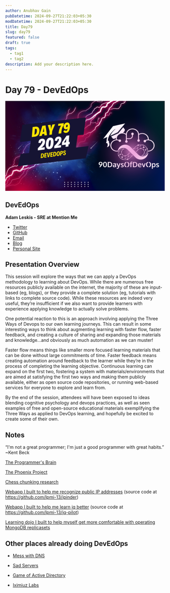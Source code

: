 ```yaml
---
author: Anubhav Gain
pubDatetime: 2024-09-27T21:22:03+05:30
modDatetime: 2024-09-27T21:22:03+05:30
title: Day79
slug: day79
featured: false
draft: true
tags:
  - tag1
  - tag2
description: Add your description here.
---
```


# Day 79 - DevEdOps

[![Watch the video](thumbnails/day79.png)](https://www.youtube.com/watch?v=5-Pa2odaGeg)

## DevEdOps

**Adam Leskis - SRE at Mention Me**

- [Twitter](https://twitter.com/baronvonleskis)
- [GitHub](https://github.com/lpmi-13)
- [Email](leskis@gmail.com)
- [Blog](https://micromaterialsblog.wordpress.com)
- [Personal Site](https://adamleskis.com)

## Presentation Overview

This session will explore the ways that we can apply a DevOps methodology to learning about DevOps. While there are numerous free resources publicly available on the internet, the majority of these are input-based (eg, blogs), or they provide a complete solution (eg, tutorials with links to complete source code). While these resources are indeed very useful, they’re insufficient if we also want to provide learners with experience applying knowledge to actually solve problems.

One potential reaction to this is an approach involving applying the Three Ways of Devops to our own learning journeys. This can result in some interesting ways to think about augmenting learning with faster flow, faster feedback, and creating a culture of sharing and expanding those materials and knowledge...and obviously as much automation as we can muster!

Faster flow means things like smaller more focused learning materials that can be done without large commitments of time. Faster feedback means creating automation around feedback to the learner while they’re in the process of completing the learning objective. Continuous learning can expand on the first two, fostering a system with materials/environments that are aimed at satisfying the first two ways and making them publicly available, either as open source code repositories, or running web-based services for everyone to explore and learn from.

By the end of the session, attendees will have been exposed to ideas blending cognitive psychology and devops practices, as well as seen examples of free and open-source educational materials exemplifying the Three Ways as applied to DevOps learning, and hopefully be excited to create some of their own.

## Notes

“I'm not a great programmer; I'm just a good programmer with great habits.” ~Kent Beck

[The Programmer's Brain](https://www.amazon.co.uk/Programmers-Brain-every-programmer-cognition/dp/1617298670)

[The Phoenix Project](https://www.amazon.co.uk/Phoenix-Project-Devops-Helping-Business/dp/1942788290/ref=sr_1_1?crid=3V9HEJTJXFZR5&keywords=the+phoenix+project&qid=1705009649&s=books&sprefix=the+phoenix+project%2Cstripbooks%2C181&sr=1-1)

[Chess chunking research](https://snitkof.com/cg156/chesschunkingtheory.php)

[Webapp I built to help me recognize public IP addresses](https://ipinder.netlify.app)
(source code at https://github.com/lpmi-13/ipinder)

[Webapp I built to help me learn jq better](https://jayq.party)
(source code at https://github.com/lpmi-13/jq-pilot)

[Learning dojo I built to help myself get more comfortable with operating MongoDB replicasets](https://github.com/lpmi-13/mongo-dojo)

## Other places already doing DevEdOps

- [Mess with DNS](https://messwithdns.net/)

- [Sad Servers](https://sadservers.com/)

- [Game of Active Directory](https://github.com/Orange-Cyberdefense/GOAD)

- [Iximiuz Labs](https://labs.iximiuz.com/challenges)
